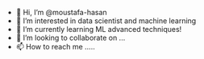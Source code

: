 - 👋 Hi, I’m @moustafa-hasan
- 👀 I’m interested in data scientist and machine learning 
- 🌱 I’m currently learning ML advanced techniques!
- 💞️ I’m looking to collaborate on ...
- 📫 How to reach me .....

<!---
moustafa-hasan/moustafa-hasan is a ✨ special ✨ repository because its `README.md` (this file) appears on your GitHub profile.
You can click the Preview link to take a look at your changes.
--->
